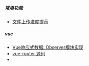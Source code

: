 ##### 常用功能

* [文件上传进度提示](https://segmentfault.com/a/1190000008791342)



##### vue

* [Vue响应式数据: Observer模块实现](https://juejin.im/post/5b38527951882574a672615d)
* [vue-router 源码](https://juejin.im/post/5b35dcb5f265da59a117344d)
* 

